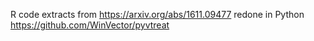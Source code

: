 R code extracts from https://arxiv.org/abs/1611.09477 redone in Python https://github.com/WinVector/pyvtreat